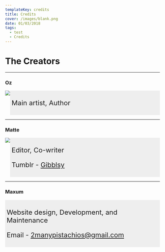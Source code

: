 ```yaml
---
templateKey: credits
title: Credits
cover: /images/blank.png
date: 01/03/2018
tags:
  - test
  - Credits
---
```

<div>
<style>
\* {box-sizing: border-box;}
section {display: -webkit-flex; display: flex;}
aside {padding: 0;}
article {-webkit-flex: 3; -ms-flex: 3; flex: 3; background-color: #eee; padding: 5px; font-size: 22px;}
@media (max-width: 600px) {section {-webkit-flex-direction: column; flex-direction: column;}}
</style>
</div>

<!-- Global site tag (gtag.js) - Google Analytics -->

<script async src="https://www.googletagmanager.com/gtag/js?id=UA-130113809-1"></script>

<script>
  window.dataLayer = window.dataLayer || [];
  function gtag(){dataLayer.push(arguments);}
  gtag('js', new Date());
  gtag('config', 'UA-130113809-1');
</script>

# The Creators

- - -

### Oz

<div>
<body>
<section>
<aside>
<img src="/images/oz.png">
</aside>
<article>
<p>Main artist, Author</p>
</article>
</section>
</body>
</div>

- - -

### Matte

<div>
<body>
<section>
<aside>
<img src="/images/ma.png">
</aside>
<article>
<p>Editor, Co-writer</p>
<p>Tumblr - <a href="http://gibblsy.tumblr.com/">Gibblsy</a></p>
</article>
</section>
</body>
</div>

- - -

### Maxum

<div>
<body>
<section>
<article>
<p>Website design, Development, and Maintenance</p>
<p>Email - <a href="mailto:2manypistachios@gmail.com">2manypistachios@gmail.com</a></p>
</article>
</section>
</body>
</div>
